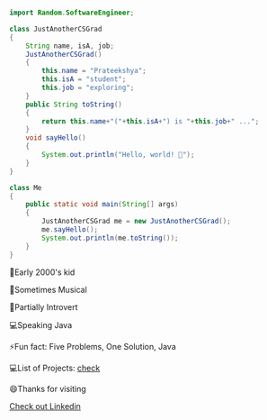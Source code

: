 ````java

import Random.SoftwareEngineer;

class JustAnotherCSGrad
{
    String name, isA, job;
    JustAnotherCSGrad()
    {
        this.name = "Prateekshya";
        this.isA = "student";
        this.job = "exploring";
    }
    public String toString()
    {
        return this.name+"("+this.isA+") is "+this.job+" ...";
    }
    void sayHello()
    {
        System.out.println("Hello, world! 👋");
    }
}

class Me
{
    public static void main(String[] args)
    {
        JustAnotherCSGrad me = new JustAnotherCSGrad();
        me.sayHello();
        System.out.println(me.toString());
    }
}

````

<p>👶Early 2000's kid</p>
<p>🎹Sometimes Musical</p>
<p>🤔Partially Introvert</p>
<p>💻Speaking Java</p>
<p>⚡Fun fact: Five Problems, One Solution, Java</p>
<p>💻List of Projects: <a href="https://gist.github.com/prateekshyap/bbf5a6b3d0ec2ef1a40076289dd4d8dc">check</a></p>
<p>😄Thanks for visiting</p>

<a href="https://www.linkedin.com/in/prateekshya-priyadarshini/">Check out Linkedin</a>



<!--
**prateekshyap/prateekshyap** is a ✨ _special_ ✨ repository because its `README.md` (this file) appears on your GitHub profile.

Here are some ideas to get you started:

- 🔭 I’m currently working on ...
- 🌱 I’m currently learning ...
- 👯 I’m looking to collaborate on ...
- 🤔 I’m looking for help with ...
- 💬 Ask me about ...
- 📫 How to reach me: ...
- 😄 Pronouns: ...
- ⚡ Fun fact: ...
-->
